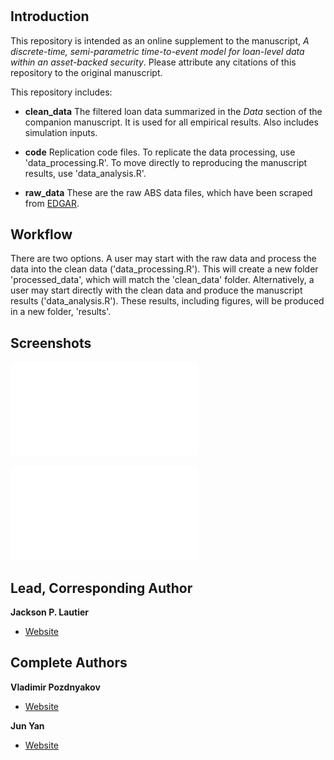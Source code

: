 <h1 align="center"><project-name></h1>

<p align="center"><project-description></p>

## Introduction

This repository is intended as an online supplement to the manuscript,
_A discrete-time, semi-parametric time-to-event model for
loan-level data within an asset-backed security_.
Please attribute any citations of this repository to the original
manuscript.


This repository includes:

- **clean_data** The filtered loan data summarized in the _Data_ section of
the companion manuscript.  It is used for all empirical results. Also includes
simulation inputs.

- **code** Replication code files.  To replicate the data processing, use
'data_processing.R'.  To move directly to reproducing the manuscript results,
use 'data_analysis.R'.

- **raw_data** These are the raw ABS data files, which have been scraped from
[EDGAR](https://www.sec.gov/edgar/search-and-access).

## Workflow

There are two options.  A user may start with the raw data and process the data
into the clean data ('data_processing.R').  This will create a new folder
'processed_data', which will match the 'clean_data' folder.
Alternatively, a user may start
directly with the clean data and produce the manuscript results ('data_analysis.R').
These results, including figures, will be produced in a new folder,
'results'.


## Screenshots

![Asymptotic Normality](/illustrative-figures/sim_comps.pdf)

![AART Application](/illustrative-figures/aart_comp.pdf)

## Lead, Corresponding Author

**Jackson P. Lautier**

- [Website](https://jacksonlautier.com/)

## Complete Authors

**Vladimir Pozdnyakov**

- [Website](https://vladimir-pozdnyakov.github.io/)

**Jun Yan**

- [Website](http://merlot.stat.uconn.edu/~jyan/)